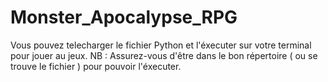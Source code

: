 # Monster_Apocalypse_RPG

Vous pouvez telecharger le fichier Python et l'éxecuter sur votre terminal pour jouer au jeux.
NB : Assurez-vous d'être dans le bon répertoire ( ou se trouve le fichier ) pour pouvoir l'éxecuter.

